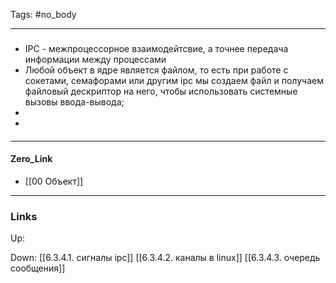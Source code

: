 Tags: #no_body 
***
###
- IPC - межпроцессорное взаимодейтсвие, а точнее передача информации между процессами
- Любой объект в ядре является файлом, то есть при работе с сокетами, семафорами или другим ipc мы создаем файл и получаем файловый дескриптор на него, чтобы использовать системные вызовы ввода-вывода;
-
-
####

***
#### Zero_Link
- [[00 Объект]]
***
### Links
Up:

Down:
[[6.3.4.1. сигналы ipc]]
[[6.3.4.2. каналы в linux]]
[[6.3.4.3. очередь сообщения]]
